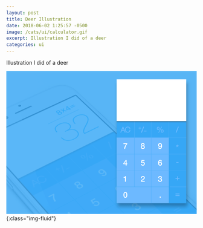 ```yaml
---
layout: post
title: Deer Illustration
date: 2018-06-02 1:25:57 -0500
image: /cats/ui/calculator.gif
excerpt: Illustration I did of a deer
categories: ui
---
```


Illustration I did of a deer

![image-title-here](/assets/img/cats/ui/calculator.gif){:class="img-fluid"}
